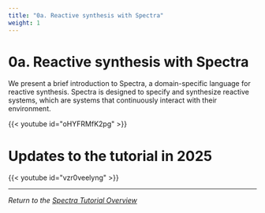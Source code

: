 ```yaml
---
title: "0a. Reactive synthesis with Spectra"
weight: 1
---
```


# 0a. Reactive synthesis with Spectra

We present a brief introduction to Spectra, a domain-specific language for reactive synthesis. Spectra is designed to specify and synthesize reactive systems, which are systems that continuously interact with their environment.

{{< youtube id="oHYFRMfK2pg" >}}

# Updates to the tutorial in 2025

{{< youtube id="vzr0veelyng" >}}


---

*Return to the [Spectra Tutorial Overview](/tutorials/spectra/)*

